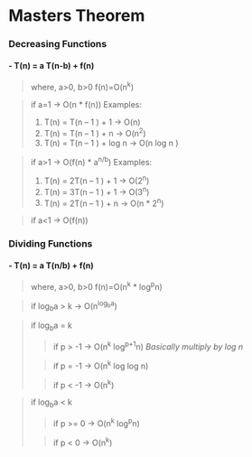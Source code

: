 # Masters Theorem

### Decreasing Functions

#### - T(n) = a T(n-b) + f(n)
> where,  a>0, b>0 
f(n)=O(n<sup>k</sup>)

> if a=1 -> O(n * f(n))
>Examples:
> 1) T(n) = T(n – 1 ) + 1  -> O(n)
> 2) T(n) = T(n – 1 ) + n  -> O(n<sup>2</sup>)
> 3) T(n) = T(n – 1 ) + log n  -> O(n log n )

> if a>1 -> O(f(n) * a<sup>n/b</sup>)
>Examples:
> 1) T(n) = 2T(n – 1 ) + 1 -> O(2<sup>n</sup>)
> 2) T(n) = 3T(n – 1 ) + 1 -> O(3<sup>n</sup>)
> 3) T(n) = 2T(n – 1 ) + n -> O(n * 2<sup>n</sup>)


> if a<1 -> O(f(n))


### Dividing Functions

#### - T(n) = a T(n/b) + f(n)
> where,  a>0, b>0 
>f(n)=O(n<sup>k</sup> * log<sup>p</sup>n)

> if log<sub>b</sub>a > k -> O(n<sup>log<sub>b</sub>a</sup>)

> if log<sub>b</sub>a = k
>> if p > -1 -> O(n<sup>k</sup> log<sup>p+1</sup>n)
>>   *Basically multiply by log n*
>
>> if p = -1 -> O(n<sup>k</sup> log log n) 
>
>> if p < -1 -> O(n<sup>k</sup>)

> if log<sub>b</sub>a < k
> 
>> if  p >= 0 -> O(n<sup>k</sup> log<sup>p</sup>n)
>
>> if p < 0 -> O(n<sup>k</sup>)